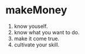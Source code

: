 # makeMoney

1. know youself.
2. know what you want to do.
3. make it come true.
4. cultivate your skill.
